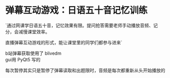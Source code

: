 # 弹幕互动游戏：日语五十音记忆训练

`通过网课学日语五十音，记忆效果有限。提问抢答需要老师手动播放音频、记分，会减慢课堂效率。

直播弹幕互动游戏的形式，能让课堂里的同学们都参与进来`

b站弹幕获取使用了 blivedm   
gui用 PyQt5 写的

每次暂停其实只是暂停了弹幕读取和出题限时，音频是每次都重新从头开始播放的
